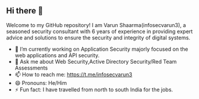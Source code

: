 ## Hi there 👋
Welcome to my GitHub repository! I am Varun Shaarma(infosecvarun3), a seasoned security consultant with 6 years of experience in providing expert advice and solutions to ensure the security and integrity of digital systems.


- 🔭 I’m currently working on Application Security majorly focused on the web applications and API security.
- 💬 Ask me about Web Security,Active Directory Security/Red Team Assessments
- 📫 How to reach me: https://t.me/infosecvarun3
- 😄 Pronouns: He/Him
- ⚡ Fun fact: I have travelled from north to south India for the jobs.

